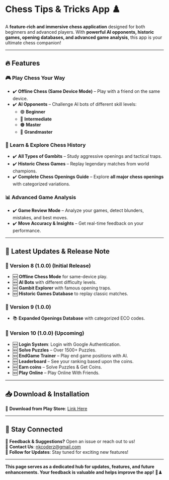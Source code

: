 # Chess Tips & Tricks App ♟️

A **feature-rich and immersive chess application** designed for both beginners and advanced players. With **powerful AI opponents, historic games, opening databases, and advanced game analysis**, this app is your ultimate chess companion!

---

## 🔥 Features

### 🎮 Play Chess Your Way
- ✔️ **Offline Chess (Same Device Mode)** – Play with a friend on the same device.
- ✔️ **AI Opponents** – Challenge AI bots of different skill levels:
  - 🟢 **Beginner**
  - 🔵 **Intermediate**
  - 🟠 **Master**
  - 🔴 **Grandmaster**

### 📜 Learn & Explore Chess History
- ✔️ **All Types of Gambits** – Study aggressive openings and tactical traps.
- ✔️ **Historic Chess Games** – Replay legendary matches from world champions.
- ✔️ **Complete Chess Openings Guide** – Explore **all major chess openings** with categorized variations.

### 📊 Advanced Game Analysis
- ✔️ **Game Review Mode** – Analyze your games, detect blunders, mistakes, and best moves.
- ✔️ **Move Accuracy & Insights** – Get real-time feedback on your performance.

---

## 📢 Latest Updates & Release Note

### 🔹 Version 8 (1.0.0) (Initial Release)
- 🆕 **Offline Chess Mode** for same-device play.
- 🆕 **AI Bots** with different difficulty levels.
- 🆕 **Gambit Explorer** with famous opening traps.
- 🆕 **Historic Games Database** to replay classic matches.

### 🔹 Version 9 (1.0.0)
- 📚 **Expanded Openings Database** with categorized ECO codes.

### 🔹 Version 10 (1.0.0) (Upcoming)
- 🆕 **Login System**: Login with Google Authentication.
- 🆕 **Solve Puzzles** – Over 1500+ Puzzles.
- 🆕 **EndGame Trainer** – Play end game positions with AI.
- 🆕 **Leaderboard** – See your ranking based upon the coins.
- 🆕 **Earn coins** – Solve Puzzles & Get Coins.
- 🆕 **Play Online** – Play Online With Friends.

---

## 📥 Download & Installation

📲 **Download from Play Store**: [Link Here](https://play.google.com/store/apps/details?id=com.atomdyno.chess_tips_and_tricks)  

---

## 📢 Stay Connected

🌟 **Feedback & Suggestions?** Open an issue or reach out to us!  
📧 **Contact Us**: nkcoderz@gmail.com  
🔔 **Follow for Updates**: Stay tuned for exciting new features!

---

**This page serves as a dedicated hub for updates, features, and future enhancements. Your feedback is valuable and helps improve the app!** 🚀♟️
